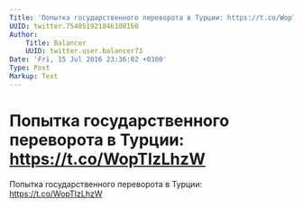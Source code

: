 ```yaml
---
Title: 'Попытка государственного переворота в Турции: https://t.co/WopTIzLhzW'
UUID: twitter.754051921846108160
Author:
    Title: Balancer
    UUID: twitter.user.balancer73
Date: 'Fri, 15 Jul 2016 23:36:02 +0300'
Type: Post
Markup: Text
---
```


# Попытка государственного переворота в Турции: https://t.co/WopTIzLhzW

Попытка государственного переворота в Турции:
https://t.co/WopTIzLhzW